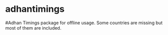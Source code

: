 ﻿# adhantimings
 #Adhan Timings package for offline usage. 
 			                                                                                                                                                                       Some countries are missing but most of them are included.
